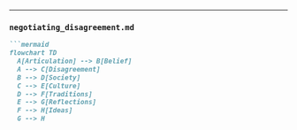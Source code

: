 
---

### `negotiating_disagreement.md`
```markdown
```mermaid
flowchart TD
  A[Articulation] --> B[Belief]
  A --> C[Disagreement]
  B --> D[Society]
  C --> E[Culture]
  D --> F[Traditions]
  E --> G[Reflections]
  F --> H[Ideas]
  G --> H
